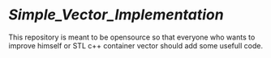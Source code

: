 # _Simple_Vector_Implementation_
This repository is meant to be opensource so that everyone who wants to improve himself or STL c++ container vector should add some usefull code.

